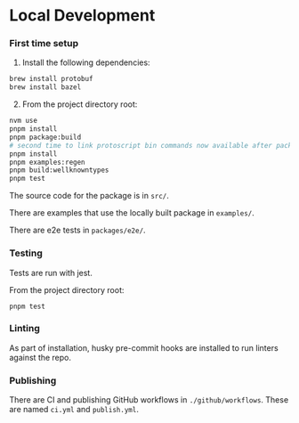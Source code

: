 # Local Development

### First time setup

1. Install the following dependencies:

```sh
brew install protobuf
brew install bazel
```

2. From the project directory root:

```sh
nvm use
pnpm install
pnpm package:build
# second time to link protoscript bin commands now available after package:build in packages
pnpm install
pnpm examples:regen
pnpm build:wellknowntypes
pnpm test
```

The source code for the package is in `src/`.

There are examples that use the locally built package in `examples/`.

There are e2e tests in `packages/e2e/`.

### Testing

Tests are run with jest.

From the project directory root:

`pnpm test`

### Linting

As part of installation, husky pre-commit hooks are installed to run linters against the repo.

### Publishing

There are CI and publishing GitHub workflows in `./github/workflows`. These are named `ci.yml` and `publish.yml`.
